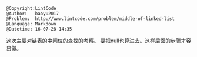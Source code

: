 ```
@Copyright:LintCode
@Author:   baoyu2017
@Problem:  http://www.lintcode.com/problem/middle-of-linked-list
@Language: Markdown
@Datetime: 16-07-28 14:35
```

这次主要对链表的中间位的查找的考察。 要把null也算进去。这样后面的步骤才容易做。